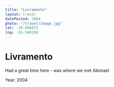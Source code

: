 ```yaml
---
title: "Livramento"
layout: travel
datePosted: 2004
photo: "/travel/image.jpg"
lat: -30.888673
lng: -55.540180
---
```

# Livramento

Had a great time here - was where we met Abimael

Year: 2004
